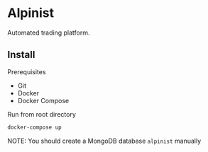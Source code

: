 # Alpinist

Automated trading platform.

## Install

Prerequisites

- Git
- Docker
- Docker Compose

Run from root directory

```sh
docker-compose up
```

NOTE: You should create a MongoDB database `alpinist` manually
